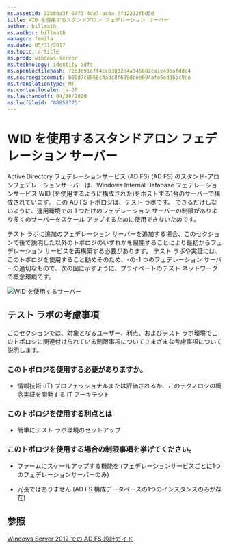 ```yaml
---
ms.assetid: 33b80a3f-67f3-4da7-ac4a-7fd2232fbd5d
title: WID を使用するスタンドアロン フェデレーション サーバー
author: billmath
ms.author: billmath
manager: femila
ms.date: 05/31/2017
ms.topic: article
ms.prod: windows-server
ms.technology: identity-adfs
ms.openlocfilehash: 7253691cff4cc83032e4a345682ca1e43bafddc4
ms.sourcegitcommit: b00d7c8968c4adc8f699dbee694afe6ed36bc9de
ms.translationtype: MT
ms.contentlocale: ja-JP
ms.lasthandoff: 04/08/2020
ms.locfileid: "80858775"
---
```

# <a name="stand-alone-federation-server-using-wid"></a>WID を使用するスタンドアロン フェデレーション サーバー

Active Directory フェデレーションサービス (AD FS) \(AD FS\) のスタンド\-アロンフェデレーションサーバーは、Windows Internal Database フェデレーションサービス WID \(を使用するように構成された\)をホストする1台のサーバーで構成されています。 この AD FS トポロジは、テスト ラボです。 できるだけしないように、運用環境での 1 つだけのフェデレーション サーバーの制限がありより多くのサーバーをスケール アップするために使用できないためです。  
  
テスト ラボに追加のフェデレーション サーバーを追加する場合、このセクションで後で説明した以外のトポロジのいずれかを展開することにより最初からフェデレーション サービスを再構築する必要があります。 テスト ラボや実証には、このトポロジを使用すること勧めそのため、\-の\-1 つのフェデレーション サーバーの適切なもので、次の図に示すように、プライベートのテスト ネットワークで概念環境です。  
  
![WID を使用するサーバー](media/FedServerWID.gif)  
  
## <a name="test-lab-considerations"></a>テスト ラボの考慮事項  
このセクションでは、対象となるユーザー、利点、およびテスト ラボ環境でこのトポロジに関連付けられている制限事項についてさまざまな考慮事項について説明します。  
  
### <a name="who-should-use-this-topology"></a>このトポロジを使用する必要がありますか。  
  
-   情報技術 \(IT\) プロフェッショナルまたは評価されるか、このテクノロジの概念実証を開発する IT アーキテクト  
  
### <a name="what-are-the-benefits-of-using-this-topology"></a>このトポロジを使用する利点とは  
  
-   簡単にテスト ラボ環境のセットアップ  
  
### <a name="what-are-the-limitations-of-using-this-topology"></a>このトポロジを使用する場合の制限事項を挙げてください。  
  
-   ファームにスケールアップする機能を \(フェデレーションサービスごとに1つのフェデレーションサーバーのみ\)  
  
-   冗長ではありません \(AD FS 構成データベースの1つのインスタンスのみが存在\)  
  

## <a name="see-also"></a>参照
[Windows Server 2012 での AD FS 設計ガイド](AD-FS-Design-Guide-in-Windows-Server-2012.md)

